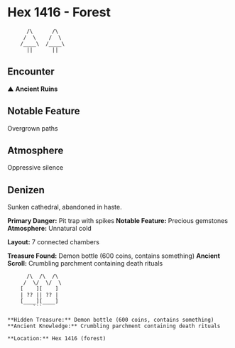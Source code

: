 # Hex 1416 - Forest
```
      /\      /\
     /  \    /  \
    /____\  /____\
      ||      ||
```

## Encounter

▲ **Ancient Ruins**

## Notable Feature

Overgrown paths

## Atmosphere

Oppressive silence

## Denizen

Sunken cathedral, abandoned in haste.

**Primary Danger:** Pit trap with spikes
**Notable Feature:** Precious gemstones
**Atmosphere:** Unnatural cold

**Layout:** 7 connected chambers

**Treasure Found:** Demon bottle (600 coins, contains something)
**Ancient Scroll:** Crumbling parchment containing death rituals


```
      /\  /\  /\
     /  \/  \/  \
    [    ][    ]
    | ?? || ?? |
    [____][____]
        ```

**Hidden Treasure:** Demon bottle (600 coins, contains something)
**Ancient Knowledge:** Crumbling parchment containing death rituals

**Location:** Hex 1416 (forest)
